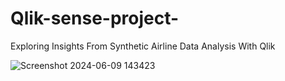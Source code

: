 # Qlik-sense-project-
Exploring Insights From Synthetic Airline Data Analysis With Qlik

![Screenshot 2024-06-09 143423](https://github.com/padmanabhuniharini/Qlik-sense-project-/assets/147785284/e07fccff-da16-4641-aacd-7db22d2a595a)


